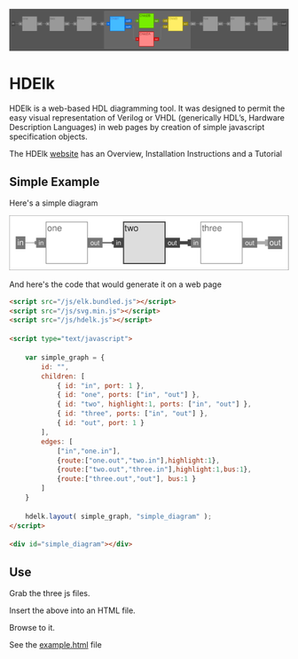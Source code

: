 
![](images/banner.svg)

# HDElk

HDElk is a web-based HDL diagramming tool. It was designed to permit the easy visual representation of Verilog or VHDL (generically HDL’s, Hardware Description Languages) in web pages by creation of simple javascript specification objects.

The HDElk [website](https://davidthings.github.io/hdelk/) has an Overview, Installation Instructions and a Tutorial

## Simple Example

Here's a simple diagram

![](images/simple_diagram.svg)


And here's the code that would generate it on a web page

``` HTML
<script src="/js/elk.bundled.js"></script>
<script src="/js/svg.min.js"></script>
<script src="/js/hdelk.js"></script>

<script type="text/javascript">

    var simple_graph = {
        id: "",
        children: [
            { id: "in", port: 1 },
            { id: "one", ports: ["in", "out"] },
            { id: "two", highlight:1, ports: ["in", "out"] },
            { id: "three", ports: ["in", "out"] },
            { id: "out", port: 1 }
        ],
        edges: [
            ["in","one.in"],
            {route:["one.out","two.in"],highlight:1},
            {route:["two.out","three.in"],highlight:1,bus:1},
            {route:["three.out","out"], bus:1 }
        ]
    }

    hdelk.layout( simple_graph, "simple_diagram" );
</script>

<div id="simple_diagram"></div>
```

## Use

Grab the three js files.

Insert the above into an HTML file.

Browse to it.

See the [example.html](example.html) file